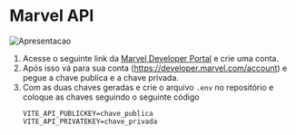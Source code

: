 # Marvel API
![Apresentacao](https://github.com/Leohgb/Marvel_API/assets/91156801/c54aa019-54ea-4618-9ca2-97fa5ced12cf)

1. Acesse o seguinte link da [Marvel Developer Portal](https://developer.marvel.com/) e crie uma conta.
2. Após isso vá para sua conta (https://developer.marvel.com/account) e pegue a chave publica e a chave privada.
3. Com as duas chaves geradas e crie o arquivo `.env` no repositório e coloque as chaves seguindo o seguinte código
    ```
    VITE_API_PUBLICKEY=chave_publica
    VITE_API_PRIVATEKEY=chave_privada
    ```
